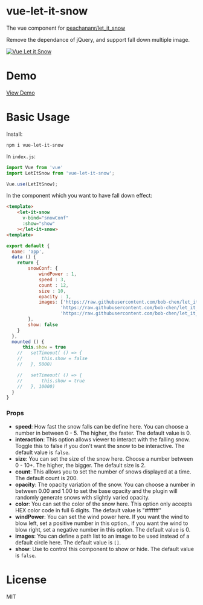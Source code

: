 # vue-let-it-snow
The vue component for [peachananr/let_it_snow](https://github.com/peachananr/let_it_snow)

Remove the dependance of jQuery, and support fall down multiple image.

[![Vue Let it Snow](https://raw.githubusercontent.com/bob-chen/vue-let-it-snow/master/demo/demo.jpg "Vue Let it Snow")](https://github.com/bob-chen/vue-let-it-snow)

# Demo

[View Demo](http://imbeta.cn/demo/vue-let-it-snow/)

# Basic Usage

Install:

```
npm i vue-let-it-snow
```

In `index.js`:

```javascript
import Vue from 'vue'
import LetItSnow from 'vue-let-it-snow';

Vue.use(LetItSnow);
```

In the component which you want to have fall down effect:

```html
<template>
	<let-it-snow
      v-bind="snowConf"
      :show="show"    
    ></let-it-snow>
<template>    
```

```javascript
export default {
  name: 'app',
  data () {
  	return {
        snowConf: {
            windPower : 1,  
            speed : 3,
            count : 12,
            size : 10,
            opacity : 1,
            images: ['https://raw.githubusercontent.com/bob-chen/let_it_snow/master/demo/snow.png',
                    'https://raw.githubusercontent.com/bob-chen/let_it_snow/master/demo/sock.png',
                    'https://raw.githubusercontent.com/bob-chen/let_it_snow/master/demo/tree.png']
        },
        show: false      
    }
  },
  mounted () {
      this.show = true
    //   setTimeout( () => {
    //       this.show = false
    //   }, 5000)

    //   setTimeout( () => {
    //       this.show = true
    //   }, 10000)      
  }  
}
```

### Props

 - **speed**: How fast the snow falls can be define here. You can choose a number in between 0 - 5. The higher, the faster. The default value is 0.
 - **interaction**: This option allows viewer to interact with the falling snow. Toggle this to false if you don't want the snow to be interactive. The default value is `false`.
 - **size**: You can set the size of the snow here. Choose a number between 0 - 10+. The higher, the bigger. The default size is 2.
 - **count**: This allows you to set the number of snows displayed at a time. The default count is 200.
 - **opacity**: The opacity variation of the snow. You can choose a number in between 0.00 and 1.00 to set the base opacity and the plugin will randomly generate snows with slightly varied opacity.
 - **color**: You can set the color of the snow here. This option only accepts HEX color code in full 6 digits. The default value is "#ffffff"
 - **windPower**: You can set the wind power here. If you want the wind to blow left, set a positive number in this option., if you want the wind to blow right, set a negative number in this option. The default value is 0.
 - **images**: You can define a path list to an image to be used instead of a default circle here. The default value is `[]`.
 - **show**: Use to control this component to show or hide. The default value is `false`.

# License

MIT
